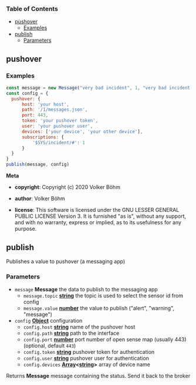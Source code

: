 <!-- Generated by documentation.js. Update this documentation by updating the source code. -->

### Table of Contents

-   [pushover][1]
    -   [Examples][2]
-   [publish][3]
    -   [Parameters][4]

## pushover

### Examples

```javascript
const message = new Message("very bad incident", 1, "very bad incident detected")
const config = {
  pushover: {
      host: 'your host',
      path: '/1/messages.json',
      port: 443,
      token: 'your pushover token',
      user: 'your pushover user',
      devices: ['your device', 'your other device'],
      subscriptions: {
          '$SYS/incident/#': 1
      }
  }
}
publish(message, config)
```

**Meta**

-   **copyright**: Copyright (c) 2020 Volker Böhm

-   **author**: Volker Böhm
-   **license**: This software is licensed under the GNU LESSER GENERAL PUBLIC LICENSE Version 3. It is furnished
    "as is", without any support, and with no warranty, express or implied, as to its usefulness for
    any purpose.

## publish

Publishes a value to pushover (a messaging app)

### Parameters

-   `message` **Message** the data to publish to the messaging app
    -   `message.topic` **[string][5]** the topic is used to select the sensor id from config
    -   `message.value` **[number][6]** the value to publish ("alert", "warning", "message")
-   `config` **[Object][7]** configuration
    -   `config.host` **[string][5]** name of the pushover host
    -   `config.path` **[string][5]** path to the interface
    -   `config.port` **[number][6]** port number of open sense map (usually 443) (optional, default `443`)
    -   `config.token` **[string][5]** pushover token for authentication
    -   `config.user` **[string][5]** pushover user for authentication
    -   `config.devices` **[Array][8]&lt;[string][5]>** array of device name

Returns **Message** message containing the status. Send it back to the broker

[1]: #pushover

[2]: #examples

[3]: #publish

[4]: #parameters

[5]: https://developer.mozilla.org/docs/Web/JavaScript/Reference/Global_Objects/String

[6]: https://developer.mozilla.org/docs/Web/JavaScript/Reference/Global_Objects/Number

[7]: https://developer.mozilla.org/docs/Web/JavaScript/Reference/Global_Objects/Object

[8]: https://developer.mozilla.org/docs/Web/JavaScript/Reference/Global_Objects/Array
